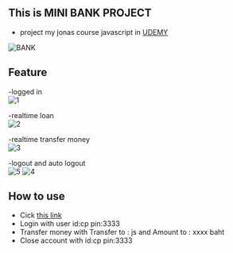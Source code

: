 ## This is MINI BANK PROJECT
- project my jonas course javascript in  [UDEMY](https://www.udemy.com/course/the-complete-javascript-course/)

![BANK](https://user-images.githubusercontent.com/79856530/131819904-42ba5639-4c38-4a24-b650-b90020225522.png)

## Feature
-logged in
<br>
![1](https://user-images.githubusercontent.com/79856530/131949586-af737577-c9a2-4bdb-8cb6-84bff22d8042.gif)


-realtime loan
<br>
![2](https://user-images.githubusercontent.com/79856530/131949795-91a125a3-671c-4045-bfb8-fd60fd585ba1.gif)

-realtime transfer money
<br>
![3](https://user-images.githubusercontent.com/79856530/131949801-6db10365-5091-4713-bb46-780633eed6c1.gif)

-logout and auto logout
<br>
![5](https://user-images.githubusercontent.com/79856530/131950056-e9f51d1d-9106-4e1a-acac-809752fb04c7.gif)
![4](https://user-images.githubusercontent.com/79856530/131949803-e35d852e-0777-4a1a-9175-bd350696cdba.gif)

## How to use 

- Cick [this link](https://copkh.github.io/MINI_BANK/)
- Login with user id:cp pin:3333
- Transfer money with Transfer to : js  and Amount to : xxxx baht
- Close account with id:cp pin:3333
